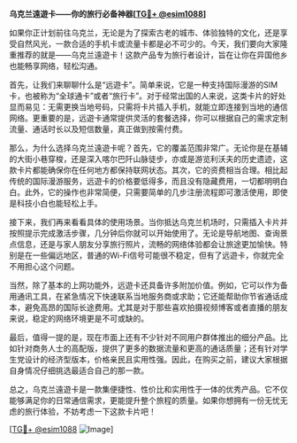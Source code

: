 **乌克兰遠遊卡——你的旅行必备神器[[TG💪+ @esim1088](https://t.me/s/esim1088)]**

如果你正计划前往乌克兰，无论是为了探索古老的城市、体验独特的文化，还是享受自然风光，一款合适的手机卡或流量卡都是必不可少的。今天，我们要向大家隆重推荐的就是——乌克兰遠遊卡！这款产品专为旅行者设计，旨在让你在异国他乡也能畅享网络，轻松沟通。

首先，让我们来聊聊什么是“远遊卡”。简单来说，它是一种支持国际漫游的SIM卡，也被称为“全球通卡”或者“旅行卡”。对于经常出国的人来说，这类卡片的好处显而易见：无需更换当地号码，只需将卡片插入手机，就能立即连接到当地的通信网络。更重要的是，远遊卡通常提供灵活的套餐选择，你可以根据自己的需求定制流量、通话时长以及短信数量，真正做到按需付费。

那么，为什么选择乌克兰遠遊卡呢？首先，它的覆盖范围非常广。无论你是在基辅的大街小巷穿梭，还是深入喀尔巴阡山脉徒步，亦或是游览利沃夫的历史遗迹，这款卡片都能确保你在任何地方都保持联网状态。其次，它的资费相当合理。相比起传统的国际漫游服务，远遊卡的价格要低得多，而且没有隐藏费用，一切都明明白白。此外，它的操作也非常简便，只需要简单的几步注册流程即可激活使用，即使是科技小白也能轻松上手。

接下来，我们再来看看具体的使用场景。当你抵达乌克兰机场时，只需插入卡片并按照提示完成激活步骤，几分钟后你就可以开始使用了。无论是导航地图、查询景点信息，还是与家人朋友分享旅行照片，流畅的网络体验都会让旅途更加愉快。特别是在一些偏远地区，普通的Wi-Fi信号可能很不稳定，但有了远遊卡，你就完全不用担心这个问题。

当然，除了基本的上网功能外，远遊卡还具备许多附加价值。例如，它可以作为备用通讯工具，在紧急情况下快速联系当地服务商或求助；它还能帮助你节省通话成本，避免高昂的国际长途费用。尤其是对于那些喜欢拍摄视频博客或者直播的朋友来说，稳定的网络环境更是不可或缺的。

最后，值得一提的是，现在市面上还有不少针对不同用户群体推出的细分产品。比如针对商务人士的高配版，提供了更多的数据流量和更高的通话质量；还有针对学生党设计的经济型版本，价格亲民且实用性强。因此，在购买之前，建议大家根据自身情况仔细挑选最适合自己的那一款。

总之，乌克兰遠遊卡是一款集便捷性、性价比和实用性于一体的优秀产品。它不仅能够满足你的日常通信需求，更能提升整个旅程的质量。如果你想拥有一份无忧无虑的旅行体验，不妨考虑一下这款卡片吧！

[[TG💪+ @esim1088](https://t.me/s/esim1088) ![Image](https://i.postimg.cc/4NQfJmqS/Snipaste-2025-05-13-00-14-12.png)]